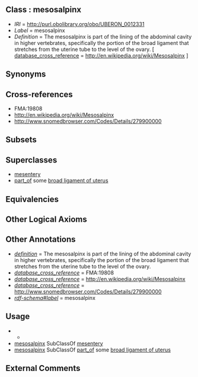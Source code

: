 
## Class : mesosalpinx

 * *IRI* = http://purl.obolibrary.org/obo/UBERON_0012331
 * *Label* = mesosalpinx
 * *Definition* = The mesosalpinx is part of the lining of the abdominal cavity in higher vertebrates, specifically the portion of the broad ligament that stretches from the uterine tube to the level of the ovary. [ [database_cross_reference](../../ef/oboInOwl#hasDbXref.md) = http://en.wikipedia.org/wiki/Mesosalpinx ]

## Synonyms


## Cross-references

 * FMA:19808
 * http://en.wikipedia.org/wiki/Mesosalpinx
 * http://www.snomedbrowser.com/Codes/Details/279900000

## Subsets


## Superclasses

 * [mesentery](../../UBERON/95/UBERON_0002095.md)
 * [part_of](../../BFO/50/BFO_0000050.md) some [broad ligament of uterus](../../UBERON/32/UBERON_0012332.md)

## Equivalencies


## Other Logical Axioms


## Other Annotations

 * *[definition](../../IAO/15/IAO_0000115.md)* = The mesosalpinx is part of the lining of the abdominal cavity in higher vertebrates, specifically the portion of the broad ligament that stretches from the uterine tube to the level of the ovary.
 * *[database_cross_reference](../../ef/oboInOwl#hasDbXref.md)* = FMA:19808
 * *[database_cross_reference](../../ef/oboInOwl#hasDbXref.md)* = http://en.wikipedia.org/wiki/Mesosalpinx
 * *[database_cross_reference](../../ef/oboInOwl#hasDbXref.md)* = http://www.snomedbrowser.com/Codes/Details/279900000
 * *[rdf-schema#label](../../el/rdf-schema#label.md)* = mesosalpinx

## Usage

 * -
 * [mesosalpinx](../../UBERON/31/UBERON_0012331.md) SubClassOf [mesentery](../../UBERON/95/UBERON_0002095.md)
 * [mesosalpinx](../../UBERON/31/UBERON_0012331.md) SubClassOf [part_of](../../BFO/50/BFO_0000050.md) some [broad ligament of uterus](../../UBERON/32/UBERON_0012332.md)

## External Comments

